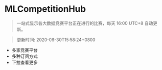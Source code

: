 # MLCompetitionHub

> 一站式显示各大数据竞赛平台正在进行的比赛，每天 16:00 UTC+8 自动更新。
  
> 更新时间: 2020-06-30T15:58:24+0800 

* 多家竞赛平台
* 多种订阅方式
* 下拉查看更多